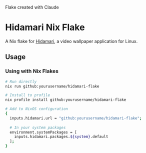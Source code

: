 Flake created with Claude 

# Hidamari Nix Flake

A Nix flake for [Hidamari](https://github.com/jeffshee/hidamari), a video wallpaper application for Linux.

## Usage

### Using with Nix Flakes

```bash
# Run directly
nix run github:yourusername/hidamari-flake

# Install to profile
nix profile install github:yourusername/hidamari-flake

# Add to NixOS configuration
{
  inputs.hidamari.url = "github:yourusername/hidamari-flake";
  
  # In your system packages
  environment.systemPackages = [
    inputs.hidamari.packages.${system}.default
  ];
}
